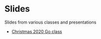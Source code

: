 # Slides
Slides from various classes and presentations

- [Christmas 2020 Go class](xmas-2020/README.md)
